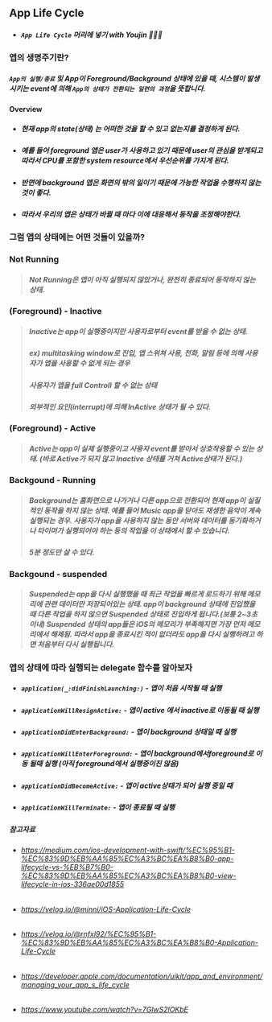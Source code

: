 ## App Life Cycle

- ##### ```App Life Cycle``` 머리에 넣기 with Youjin 👩🏻‍💻

### 앱의 생명주기란?

##### ```App의 실행/종료``` 및 App이 Foreground/Background 상태에 있을 때, 시스템이 발생시키는 event에 의해 ```App의 상태가 전환되는 일련의 과정```을 뜻합니다.

#### Overview
- ##### 현재 app의 state(상태) 는 어떠한 것을 할 수 있고 없는지를 결정하게 된다.
- ##### 예를 들어 foreground 앱은 user가 사용하고 있기 때문에 user의 관심을 받게되고 따라서 CPU를 포함한 system resource에서 우선순위를 가지게 된다.
- ##### 반면에 background 앱은 화면의 밖의 일이기 때문에 가능한 작업을 수행하지 않는 것이 좋다. 
- ##### 따라서 우리의 앱은 상태가 바뀔 때 마다 이에 대응해서 동작을 조정해야한다.

### 그럼 앱의 상태에는 어떤 것들이 있을까?
### Not Running
> ##### Not Running은 앱이 아직 실행되지 않았거나, 완전히 종료되어 동작하지 않는 상태.

### (Foreground) - Inactive
> ##### Inactive는 app이 실행중이지만 사용자로부터 event를 받을 수 없는 상태.
> ##### ex) multitasking window로 진입, 앱 스위쳐 사용, 전화, 알림 등에 의해 사용자가 앱을 사용할 수 없게 되는 경우
> ##### 사용자가 앱을 full Controll 할 수 없는 상태
> ##### 외부적인 요인(interrupt)에 의해 InActive 상태가 될 수 있다.

### (Foreground) - Active
> ##### Active는 app이 실제 실행중이고 사용자 event를 받아서 상호작용할 수 있는 상태. (바로 Active가 되지 않고 Inactive 상태를 거쳐 Active상태가 된다.)

### Backgound - Running
> ##### Background는 홈화면으로 나가거나 다른 app으로 전환되어 현재 app이 실질적인 동작을 하지 않는 상태. 예를 들어 Music app을 닫아도 재생한 음악이 계속 실행되는 경우. 사용자가 app을 사용하지 않는 동안 서버와 데이터를 동기화하거나 타이머가 실행되어야 하는 등의 작업을 이 상태에서 할 수 있습니다.
> ##### 5분 정도만 살 수 있다.

### Backgound - suspended
> ##### Suspended는 app을 다시 실행했을 때 최근 작업을 빠르게 로드하기 위해 메모리에 관련 데이터만 저장되어있는 상태. app이 background 상태에 진입했을 때 다른 작업을 하지 않으면 Suspended 상태로 진입하게 됩니다.(보통 2~3초 이내) Suspended 상태의 app들은 iOS의 메모리가 부족해지면 가장 먼저 메모리에서 해제됨. 따라서 app을 종료시킨 적이 없더라도 app을 다시 실행하려고 하면 처음부터 다시 실행됩니다.

### 앱의 상태에 따라 실행되는 delegate 함수를 알아보자
- ##### ```application(_:didFinishLaunching:)``` - 앱이 처음 시작될 때 실행
- ##### ```applicationWillResignActive:``` - 앱이 active 에서 inactive로 이동될 때 실행 
- ##### ```applicationDidEnterBackground:``` - 앱이 background 상태일 때 실행 
- ##### ```applicationWillEnterForeground:``` - 앱이 background에서foreground로 이동 될때 실행 (아직 foreground에서 실행중이진 않음)
- ##### ```applicationDidBecomeActive:``` - 앱이 active상태가 되어 실행 중일 때
- ##### ```applicationWillTerminate:``` - 앱이 종료될 때 실행


##### 참고자료
- ###### https://medium.com/ios-development-with-swift/%EC%95%B1-%EC%83%9D%EB%AA%85%EC%A3%BC%EA%B8%B0-app-lifecycle-vs-%EB%B7%B0-%EC%83%9D%EB%AA%85%EC%A3%BC%EA%B8%B0-view-lifecycle-in-ios-336ae00d1855
- ###### https://velog.io/@minni/iOS-Application-Life-Cycle
- ###### https://velog.io/@rnfxl92/%EC%95%B1-%EC%83%9D%EB%AA%85%EC%A3%BC%EA%B8%B0-Application-Life-Cycle
- ###### https://developer.apple.com/documentation/uikit/app_and_environment/managing_your_app_s_life_cycle
- ###### https://www.youtube.com/watch?v=7GlwS2lOKbE
